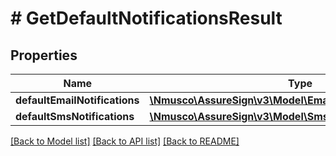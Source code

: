# # GetDefaultNotificationsResult

## Properties

Name | Type | Description | Notes
------------ | ------------- | ------------- | -------------
**defaultEmailNotifications** | [**\Nmusco\AssureSign\v3\Model\EmailNotification[]**](EmailNotification.md) |  | [optional] 
**defaultSmsNotifications** | [**\Nmusco\AssureSign\v3\Model\SmsNotificationSubmission[]**](SmsNotificationSubmission.md) |  | [optional] 

[[Back to Model list]](../../README.md#documentation-for-models) [[Back to API list]](../../README.md#documentation-for-api-endpoints) [[Back to README]](../../README.md)


